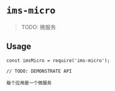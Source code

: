 # `ims-micro`

> TODO: 微服务

## Usage

```
const imsMicro = require('ims-micro');

// TODO: DEMONSTRATE API

每个应用是一个微服务
```
